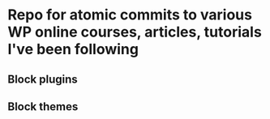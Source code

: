 # Repo for atomic commits to various WP online courses, articles, tutorials I've been following

## Block plugins

## Block themes
